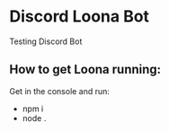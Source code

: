 # Discord Loona Bot

Testing Discord Bot

## How to get Loona running:

Get in the console and run:

- npm i
- node .